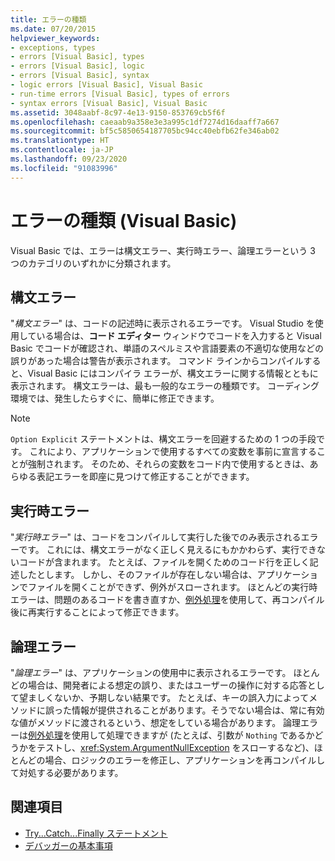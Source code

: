 ```yaml
---
title: エラーの種類
ms.date: 07/20/2015
helpviewer_keywords:
- exceptions, types
- errors [Visual Basic], types
- errors [Visual Basic], logic
- errors [Visual Basic], syntax
- logic errors [Visual Basic], Visual Basic
- run-time errors [Visual Basic], types of errors
- syntax errors [Visual Basic], Visual Basic
ms.assetid: 3048aabf-8c97-4e13-9150-853769cb5f6f
ms.openlocfilehash: caeaab9a358e3e3a995c1df7274d16daaff7a667
ms.sourcegitcommit: bf5c5850654187705bc94cc40ebfb62fe346ab02
ms.translationtype: HT
ms.contentlocale: ja-JP
ms.lasthandoff: 09/23/2020
ms.locfileid: "91083996"
---
```

# <a name="error-types-visual-basic"></a>エラーの種類 (Visual Basic)

Visual Basic では、エラーは構文エラー、実行時エラー、論理エラーという 3 つのカテゴリのいずれかに分類されます。

## <a name="syntax-errors"></a>構文エラー

 "*構文エラー*" は、コードの記述時に表示されるエラーです。 Visual Studio を使用している場合は、**コード エディター** ウィンドウでコードを入力すると Visual Basic でコードが確認され、単語のスペルミスや言語要素の不適切な使用などの誤りがあった場合は警告が表示されます。 コマンド ラインからコンパイルすると、Visual Basic にはコンパイラ エラーが、構文エラーに関する情報とともに表示されます。 構文エラーは、最も一般的なエラーの種類です。 コーディング環境では、発生したらすぐに、簡単に修正できます。

> [!NOTE]
> `Option Explicit` ステートメントは、構文エラーを回避するための 1 つの手段です。 これにより、アプリケーションで使用するすべての変数を事前に宣言することが強制されます。 そのため、それらの変数をコード内で使用するときは、あらゆる表記エラーを即座に見つけて修正することができます。

## <a name="run-time-errors"></a>実行時エラー

 "*実行時エラー*" は、コードをコンパイルして実行した後でのみ表示されるエラーです。 これには、構文エラーがなく正しく見えるにもかかわらず、実行できないコードが含まれます。 たとえば、ファイルを開くためのコード行を正しく記述したとします。 しかし、そのファイルが存在しない場合は、アプリケーションでファイルを開くことができず、例外がスローされます。 ほとんどの実行時エラーは、問題のあるコードを書き直すか、[例外処理](../../language-reference/statements/try-catch-finally-statement.md)を使用して、再コンパイル後に再実行することによって修正できます。
  
## <a name="logic-errors"></a>論理エラー

 "*論理エラー*" は、アプリケーションの使用中に表示されるエラーです。 ほとんどの場合は、開発者による想定の誤り、またはユーザーの操作に対する応答として望ましくないか、予期しない結果です。 たとえば、キーの誤入力によってメソッドに誤った情報が提供されることがあります。そうでない場合は、常に有効な値がメソッドに渡されるという、想定をしている場合があります。 論理エラーは[例外処理](../../language-reference/statements/try-catch-finally-statement.md)を使用して処理できますが (たとえば、引数が `Nothing` であるかどうかをテストし、<xref:System.ArgumentNullException> をスローするなど)、ほとんどの場合、ロジックのエラーを修正し、アプリケーションを再コンパイルして対処する必要があります。

## <a name="see-also"></a>関連項目

- [Try...Catch...Finally ステートメント](../../language-reference/statements/try-catch-finally-statement.md)
- [デバッガーの基本事項](/visualstudio/debugger/debugger-feature-tour)
